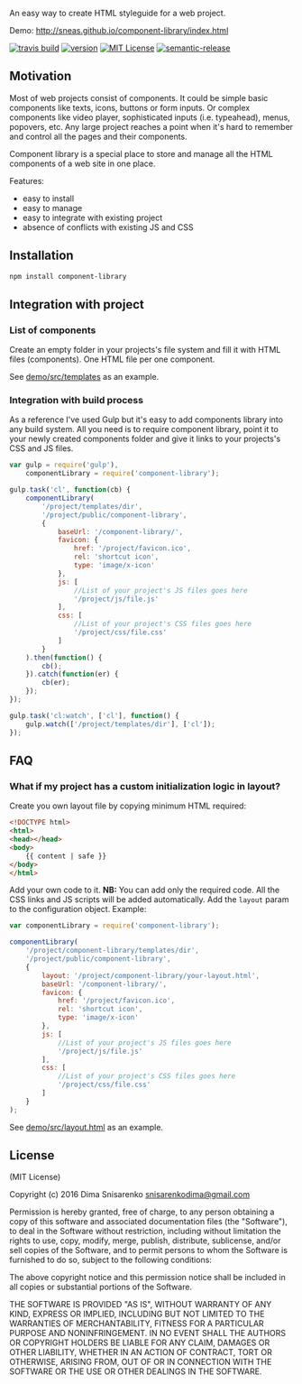 An easy way to create HTML styleguide for a web project.

Demo: http://sneas.github.io/component-library/index.html

[![travis build](https://img.shields.io/travis/sneas/component-library.svg?style=flat-square&maxAge=2592000)](https://travis-ci.org/sneas/component-library)
[![version](https://img.shields.io/npm/v/component-library.svg?style=flat-square)](http://npm.im/component-library)
[![MIT License](https://img.shields.io/npm/l/component-library.svg?style=flat-square)](http://opensource.org/licenses/MIT)
[![semantic-release](https://img.shields.io/badge/%20%20%F0%9F%93%A6%F0%9F%9A%80-semantic--release-e10079.svg?style=flat-square)](https://github.com/semantic-release/semantic-release)


## Motivation

Most of web projects consist of components. It could be simple basic components like texts, icons, buttons or form inputs. Or complex components like video player, sophisticated inputs (i.e. typeahead), menus, popovers, etc.
Any large project reaches a point when it's hard to remember and control all the pages and their components.

Component library is a special place to store and manage all the HTML components of a web site in one place.

Features:
* easy to install
* easy to manage
* easy to integrate with existing project
* absence of conflicts with existing JS and CSS

## Installation

```bash
npm install component-library
```

## Integration with project

### List of components

Create an empty folder in your projects's file system and fill it with HTML files (components). One HTML file per one component.

See [demo/src/templates](demo/src/templates) as an example.

### Integration with build process

As a reference I've used Gulp but it's easy to add components library into any build system. All you need is to require component library, point it to your newly created components folder and give it links to your projects's CSS and JS files.

```javascript
var gulp = require('gulp'),
    componentLibrary = require('component-library');

gulp.task('cl', function(cb) {
    componentLibrary(
        '/project/templates/dir',
        '/project/public/component-library',
        {
            baseUrl: '/component-library/',
            favicon: {
                href: '/project/favicon.ico',
                rel: 'shortcut icon',
                type: 'image/x-icon'
            },
            js: [
                //List of your project's JS files goes here
                '/project/js/file.js'
            ],
            css: [
                //List of your project's CSS files goes here
                '/project/css/file.css'
            ]
        }
    ).then(function() {
        cb();
    }).catch(function(er) {
        cb(er);
    });
});

gulp.task('cl:watch', ['cl'], function() {
    gulp.watch(['/project/templates/dir'], ['cl']);
});
```

## FAQ
### What if my project has a custom initialization logic in layout?
Create you own layout file by copying minimum HTML required:

```html
<!DOCTYPE html>
<html>
<head></head>
<body>
    {{ content | safe }}
</body>
</html>
```

Add your own code to it. **NB:** You can add only the required code. All the CSS links and JS scripts will be added automatically.
Add the `layout` param to the configuration object. Example:
```javascript
var componentLibrary = require('component-library');

componentLibrary(
    '/project/component-library/templates/dir',
    '/project/public/component-library',
    {
        layout: '/project/component-library/your-layout.html',
        baseUrl: '/component-library/',
        favicon: {
            href: '/project/favicon.ico',
            rel: 'shortcut icon',
            type: 'image/x-icon'
        },
        js: [
            //List of your project's JS files goes here
            '/project/js/file.js'
        ],
        css: [
            //List of your project's CSS files goes here
            '/project/css/file.css'
        ]
    }
);
```

See [demo/src/layout.html](demo/src/layout.html) as an example.

## License

(MIT License)

Copyright (c) 2016 Dima Snisarenko snisarenkodima@gmail.com

Permission is hereby granted, free of charge, to any person obtaining a copy of this software and associated documentation files (the "Software"), to deal in the Software without restriction, including without limitation the rights to use, copy, modify, merge, publish, distribute, sublicense, and/or sell copies of the Software, and to permit persons to whom the Software is furnished to do so, subject to the following conditions:

The above copyright notice and this permission notice shall be included in all copies or substantial portions of the Software.

THE SOFTWARE IS PROVIDED "AS IS", WITHOUT WARRANTY OF ANY KIND, EXPRESS OR IMPLIED, INCLUDING BUT NOT LIMITED TO THE WARRANTIES OF MERCHANTABILITY, FITNESS FOR A PARTICULAR PURPOSE AND NONINFRINGEMENT. IN NO EVENT SHALL THE AUTHORS OR COPYRIGHT HOLDERS BE LIABLE FOR ANY CLAIM, DAMAGES OR OTHER LIABILITY, WHETHER IN AN ACTION OF CONTRACT, TORT OR OTHERWISE, ARISING FROM, OUT OF OR IN CONNECTION WITH THE SOFTWARE OR THE USE OR OTHER DEALINGS IN THE SOFTWARE.
